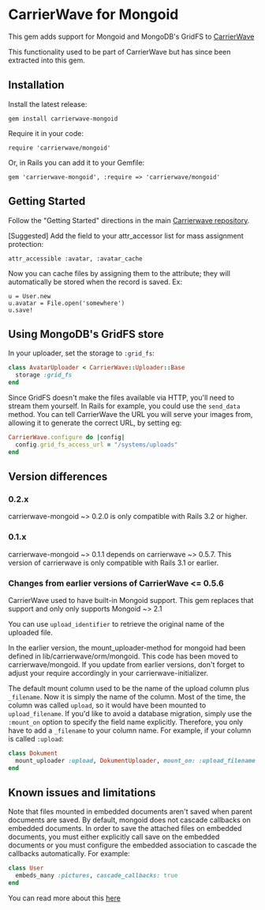 # CarrierWave for Mongoid

This gem adds support for Mongoid and MongoDB's GridFS to [CarrierWave](https://github.com/jnicklas/carrierwave/)

This functionality used to be part of CarrierWave but has since been extracted into this gem.

## Installation

Install the latest release:

    gem install carrierwave-mongoid

Require it in your code:

    require 'carrierwave/mongoid'

Or, in Rails you can add it to your Gemfile:

    gem 'carrierwave-mongoid', :require => 'carrierwave/mongoid'

## Getting Started

Follow the "Getting Started" directions in the main [Carrierwave repository](https://raw.github.com/jnicklas/carrierwave/).

[Suggested] Add the field to your attr_accessor list for mass assignment protection:

    attr_accessible :avatar, :avatar_cache

Now you can cache files by assigning them to the attribute; they will automatically be stored when the record is saved. Ex:

    u = User.new
    u.avatar = File.open('somewhere')
    u.save!

## Using MongoDB's GridFS store

In your uploader, set the storage to `:grid_fs`:

```ruby
class AvatarUploader < CarrierWave::Uploader::Base
  storage :grid_fs
end
```

Since GridFS doesn't make the files available via HTTP, you'll need to stream
them yourself. In Rails for example, you could use the `send_data` method. You
can tell CarrierWave the URL you will serve your images from, allowing it to
generate the correct URL, by setting eg:

```ruby
CarrierWave.configure do |config|
  config.grid_fs_access_url = "/systems/uploads"
end
```

## Version differences

### 0.2.x

carrierwave-mongoid ~> 0.2.0 is only compatible with Rails 3.2 or higher.

### 0.1.x

carrierwave-mongoid ~> 0.1.1 depends on carrierwave ~> 0.5.7. This version of
carrierwave is only compatible with Rails 3.1 or earlier.

### Changes from earlier versions of CarrierWave <= 0.5.6

CarrierWave used to have built-in Mongoid support. This gem replaces that
support and only only supports Mongoid ~> 2.1

You can use `upload_identifier` to retrieve the original name of the uploaded file.

In the earlier version, the mount_uploader-method for mongoid had been defined
in lib/carrierwave/orm/mongoid. This code has been moved to
carrierwave/mongoid. If you update from earlier versions, don't forget to adjust
your require accordingly in your carrierwave-initializer.

The default mount column used to be the name of the upload column plus
`_filename`. Now it is simply the name of the column. Most of the time, the
column was called `upload`, so it would have been mounted to `upload_filename`.
If you'd like to avoid a database migration, simply use the `:mount_on` option
to specify the field name explicitly. Therefore, you only have to add a
`_filename` to your column name. For example, if your column is called
`:upload`:

```ruby
class Dokument
  mount_uploader :upload, DokumentUploader, mount_on: :upload_filename
end
```

## Known issues and limitations

Note that files mounted in embedded documents aren't saved when parent documents
are saved. By default, mongoid does not cascade callbacks on embedded
documents. In order to save the attached files on embedded documents, you must
either explicitly call save on the embedded documents or you must configure the
embedded association to cascade the callbacks automatically. For example:

```ruby
class User
  embeds_many :pictures, cascade_callbacks: true
end
```

You can read more about this [here](https://github.com/jnicklas/carrierwave/issues#issue/81)
